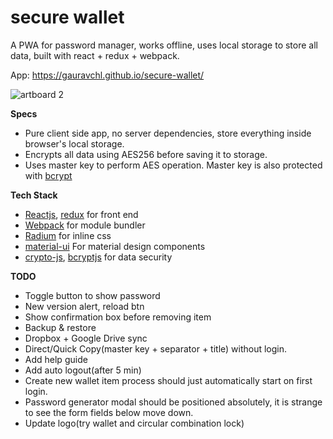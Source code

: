 # secure wallet

A PWA for password manager, works offline, uses local storage to store all data, built with react + redux + webpack.

App: https://gauravchl.github.io/secure-wallet/

![artboard 2](https://user-images.githubusercontent.com/3471415/27639136-faf693a8-5c32-11e7-8189-6dccf98007ee.png)

**Specs**

- Pure client side app, no server dependencies, store everything inside browser's local storage.
- Encrypts all data using AES256 before saving it to storage.
- Uses master key to perform AES operation. Master key is also protected with [bcrypt](https://en.wikipedia.org/wiki/Bcrypt)

**Tech Stack**
- [Reactjs](https://facebook.github.io/react/), [redux](http://redux.js.org/) for front end
- [Webpack](https://webpack.js.org/) for module bundler
- [Radium](http://formidable.com/open-source/radium/) for inline css
- [material-ui](http://www.material-ui.com/) For material design components
- [crypto-js](https://github.com/brix/crypto-js), [bcryptjs](https://github.com/dcodeIO/bcrypt.js) for data security


**TODO**
- Toggle button to show password
- New version alert, reload btn
- Show confirmation box before removing item
- Backup & restore
- Dropbox + Google Drive sync
- Direct/Quick Copy(master key + separator + title) without login.
- Add help guide
- Add auto logout(after 5 min)
- Create new wallet item process should just automatically start on first login.
- Password generator modal should be positioned absolutely, it is strange to see the form fields below move down.
- Update logo(try wallet and circular combination lock)
